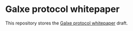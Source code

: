 # Galxe protocol whitepaper
This repository stores the [Galxe protocol whitepaper](Galxe_Protocol_Draft.pdf) draft.
